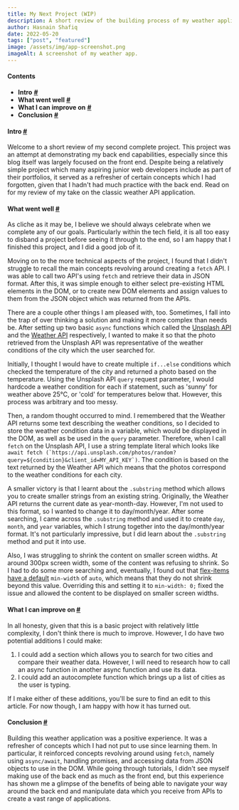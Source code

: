 ```yaml
---
title: My Next Project (WIP)
description: A short review of the building process of my weather application which benefits from WeatherAPI and the Unsplash API.
author: Hasnain Shafiq
date: 2022-05-20
tags: ["post", "featured"]
image: /assets/img/app-screenshot.png
imageAlt: A screenshot of my weather app.
---
```

#### **Contents**

* **Intro** **[\#](#intro)**
* **What went well** **[\#](#what-went-well)**
* **What I can improve on**  **[\#](#what-i-can-improve-on)**
* **Conclusion**  **[\#](#conclusion)**

#### **Intro** <a href="#intro" id="intro"> **\#** </a>

Welcome to a short review of my second complete project. This project was an attempt at demonstrating my back end capabilities, especially since this blog itself was largely focused on the front end. Despite being a relatively simple project which many aspiring junior web developers include as part of their portfolios, it served as a refresher of certain concepts which I had forgotten, given that I hadn't had much practice with the back end. Read on for my review of my take on the classic weather API application.

#### **What went well** <a href="#what-went-well" id="what-went-well"> **\#** </a>

As cliche as it may be, I believe we should always celebrate when we complete any of our goals. Particularly within the tech field, it is all too easy to disband a project before seeing it through to the end, so I am happy that I finished this project, and I did a good job of it. 

Moving on to the more technical aspects of the project, I found that I didn't struggle to recall the main concepts revolving around creating a `fetch` API. I was able to call two API's using `fetch` and retrieve their data in JSON format. After this, it was simple enough to either select pre-existing HTML elements in the DOM, or to create new DOM elements and assign values to them from the JSON object which was returned from the APIs. 

There are a couple other things I am pleased with, too. Sometimes, I fall into the trap of over thinking a solution and making it more complex than needs be. After setting up two basic `async` functions which called the [Unsplash API](https://unsplash.com/developers) and the [Weather API](https://www.weatherapi.com/) respectively, I wanted to make it so that the photo retrieved from the Unsplash API was representative of the weather conditions of the city which the user searched for. 

Initially, I thought I would have to create multiple `if...else` conditions which checked the temperature of the city and returned a photo based on the temperature. Using the Unsplash API `query` request parameter, I would hardcode a weather condition for each if statement, such as 'sunny' for weather above 25&deg;C, or 'cold' for temperatures below that. However, this process was arbitrary and too messy. 

Then, a random thought occurred to mind. I remembered that the Weather API returns some text describing the weather conditions, so I decided to store the weather condition data in a variable, which would be displayed in the DOM, as well as be used in the `query` parameter. Therefore, when I call `fetch` on the Unsplash API, I use a string template literal which looks like ``await fetch (`https://api.unsplash.com/photos/random?query=${condition}&client_id=MY_API_KEY`)``. The condition is based on the text returned by the Weather API which means that the photos correspond to the weather conditions for each city. 

A smaller victory is that I learnt about the `.substring` method which allows you to create smaller strings from an existing string. Originally, the Weather API returns the current date as year-month-day. However, I'm not used to this format, so I wanted to change it to day/month/year. After some searching, I came across the `.substring` method and used it to create `day`, `month`, and `year` variables, which I strung together into the day/month/year format. It's not particularly impressive, but I did learn about the `.substring` method and put it into use. 

Also, I was struggling to shrink the content on smaller screen widths. At around 300px screen width, some of the content was refusing to shrink. So I had to do some more searching and, eventually, I found out that [flex-items have a default](https://stackoverflow.com/questions/36247140/why-dont-flex-items-shrink-past-content-size) `min-width` of `auto`, which means that they do not shrink beyond this value. Overriding this and setting it to `min-width: 0;` fixed the issue and allowed the content to be displayed on smaller screen widths. 

#### **What I can improve on** <a href="#what-i-can-improve-on" id="what-i-can-improve-on"> **\#** </a>

In all honesty, given that this is a basic project with relatively little complexity, I don't think there is much to improve. However, I do have two potential additions I could make:

1. I could add a section which allows you to search for two cities and compare their weather data. However, I will need to research how to call an async function in another async function and use its data. 
2. I could add an autocomplete function which brings up a list of cities as the user is typing.

If I make either of these additions, you'll be sure to find an edit to this article. For now though, I am happy with how it has turned out.

#### **Conclusion** <a href="#conclusion" id="conclusion"> **\#** </a>

Building this weather application was a positive experience. It was a refresher of concepts which I had not put to use since learning them. In particular, it reinforced concepts revolving around using `fetch`, namely using `async/await`, handling promises, and accessing data from JSON objects to use in the DOM. While going through tutorials, I didn't see myself making use of the back end as much as the front end, but this experience has shown me a glimpse of the benefits of being able to navigate your way around the back end and manipulate data which you receive from APIs to create a vast range of applications. 